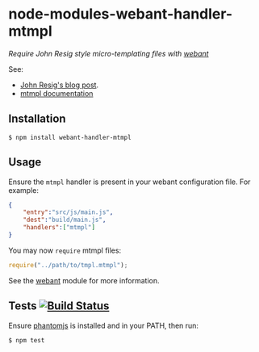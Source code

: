 # node-modules-webant-handler-mtmpl

_Require John Resig style micro-templating files with [webant](https://github.com/theakman2/node-modules-webant)_

See:

* [John Resig's blog post](http://ejohn.org/blog/javascript-micro-templating/).
* [mtmpl documentation](https://github.com/theakman2/node-modules-mtmpl)

## Installation

    $ npm install webant-handler-mtmpl

## Usage

Ensure the `mtmpl` handler is present in your webant configuration file. For example:

````json
{
    "entry":"src/js/main.js",
    "dest":"build/main.js",
    "handlers":["mtmpl"]
}
````

You may now `require` mtmpl files:

````javascript
require("../path/to/tmpl.mtmpl");
````

See the [webant](https://github.com/theakman2/node-modules-webant) module for more information.

## Tests [![Build Status](https://travis-ci.org/theakman2/node-modules-webant-handler-mtmpl.png?branch=master)](https://travis-ci.org/theakman2/node-modules-webant-handler-mtmpl)

Ensure [phantomjs](http://phantomjs.org) is installed and in your PATH, then run:

    $ npm test